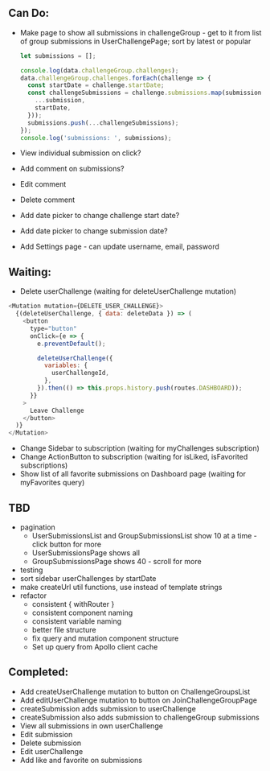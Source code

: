 ## Can Do:

- Make page to show all submissions in challengeGroup - get to it from list of group submissions in UserChallengePage; sort by latest or popular

  ```js
  let submissions = [];

  console.log(data.challengeGroup.challenges);
  data.challengeGroup.challenges.forEach(challenge => {
    const startDate = challenge.startDate;
    const challengeSubmissions = challenge.submissions.map(submission => ({
      ...submission,
      startDate,
    }));
    submissions.push(...challengeSubmissions);
  });
  console.log('submissions: ', submissions);
  ```

- View individual submission on click?
- Add comment on submissions?
- Edit comment
- Delete comment
- Add date picker to change challenge start date?
- Add date picker to change submission date?
- Add Settings page - can update username, email, password

## Waiting:

- Delete userChallenge (waiting for deleteUserChallenge mutation)

```js
<Mutation mutation={DELETE_USER_CHALLENGE}>
  {(deleteUserChallenge, { data: deleteData }) => (
    <button
      type="button"
      onClick={e => {
        e.preventDefault();

        deleteUserChallenge({
          variables: {
            userChallengeId,
          },
        }).then(() => this.props.history.push(routes.DASHBOARD));
      }}
    >
      Leave Challenge
    </button>
  )}
</Mutation>
```

- Change Sidebar to subscription (waiting for myChallenges subscription)
- Change ActionButton to subscription (waiting for isLiked, isFavorited subscriptions)
- Show list of all favorite submissions on Dashboard page (waiting for myFavorites query)

## TBD

- pagination
  - UserSubmissionsList and GroupSubmissionsList show 10 at a time - click button for more
  - UserSubmissionsPage shows all
  - GroupSubmissionsPage shows 40 - scroll for more
- testing
- sort sidebar userChallenges by startDate
- make createUrl util functions, use instead of template strings
- refactor
  - consistent { withRouter }
  - consistent component naming
  - consistent variable naming
  - better file structure
  - fix query and mutation component structure
  - Set up query from Apollo client cache

## Completed:

- Add createUserChallenge mutation to button on ChallengeGroupsList
- Add editUserChallenge mutation to button on JoinChallengeGroupPage
- createSubmission adds submission to userChallenge
- createSubmission also adds submission to challengeGroup submissions
- View all submissions in own userChallenge
- Edit submission
- Delete submission
- Edit userChallenge
- Add like and favorite on submissions
